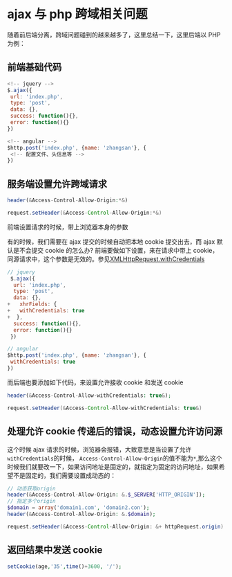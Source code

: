 # ajax 与 php 跨域相关问题

随着前后端分离，跨域问题碰到的越来越多了，这里总结一下，这里后端以 PHP 为例：

## 前端基础代码

```js
<!-- jquery -->
$.ajax({
 url: 'index.php',
 type: 'post',
 data: {},
 success: function(){},
 error: function(){}
})

<!-- angular -->
$http.post('index.php', {name: 'zhangsan'}, {
 <!-- 配置文件、头信息等 -->
})
```

## 服务端设置允许跨域请求

```php
header(&Access-Control-Allow-Origin:*&)
```

```java
request.setHeader(&Access-Control-Allow-Origin:*&)
```

前端设置请求的时候，带上浏览器本身的参数

有的时候，我们需要在 ajax 提交的时候自动把本地 cookie 提交出去，而 ajax 默认是不会提交 cookie 的怎么办? 前端要做如下设置，来在请求中带上 cookie， 同源请求中，这个参数是无效的。参见[XMLHttpRequest.withCredentials](https://developer.mozilla.org/zh-CN/docs/Web/API/XMLHttpRequest/withCredentials)

```js
// jquery
 $.ajax({
  url: 'index.php',
  type: 'post',
  data: {},
+   xhrFields: {
+   withCredentials: true
+  },
  success: function(){},
  error: function(){}
 })

// angular
$http.post('index.php', {name: 'zhangsan'}, {
 withCredentials: true
})
```

而后端也要添加如下代码，来设置允许接收 cookie 和发送 cookie

```php
header(&Access-Control-Allow-withCredentials: true&);
```

```java
request.setHeader(&Access-Control-Allow-withCredentials: true&)
```

## 处理允许 cookie 传递后的错误，动态设置允许访问源

这个时候 ajax 请求的时候，浏览器会报错，大致意思是当设置了允许`withCredentials`的时候， `Access-Control-Allow-Origin`的值不能为`*`,那么这个时候我们就要改一下，如果访问地址是固定的，就指定为固定的访问地址，如果希望不是固定的，我们需要设置成动态的：

```php
// 动态获取origin
header(&Access-Control-Allow-Origin: &.$_SERVER['HTTP_ORIGIN']);
// 指定多个origin
$domain = array('domain1.com', 'domain2.con');
header(&Access-Control-Allow-Origin: &.$domain);
```

```java
request.setHeader(&Access-Control-Allow-Origin: &+ httpRequest.origin)
```

## 返回结果中发送 cookie

```php
setCookie(age,'35',time()+3600, '/');
```
